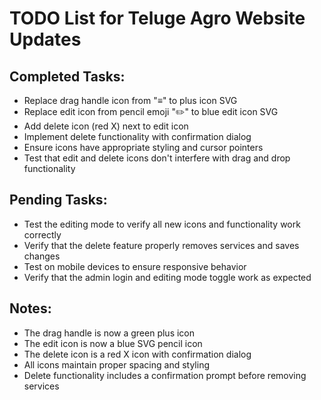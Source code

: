 # TODO List for Teluge Agro Website Updates

## Completed Tasks:
- Replace drag handle icon from "≡" to plus icon SVG
- Replace edit icon from pencil emoji "✏️" to blue edit icon SVG
- Add delete icon (red X) next to edit icon
- Implement delete functionality with confirmation dialog
- Ensure icons have appropriate styling and cursor pointers
- Test that edit and delete icons don't interfere with drag and drop functionality

## Pending Tasks:
- Test the editing mode to verify all new icons and functionality work correctly
- Verify that the delete feature properly removes services and saves changes
- Test on mobile devices to ensure responsive behavior
- Verify that the admin login and editing mode toggle work as expected

## Notes:
- The drag handle is now a green plus icon
- The edit icon is now a blue SVG pencil icon
- The delete icon is a red X icon with confirmation dialog
- All icons maintain proper spacing and styling
- Delete functionality includes a confirmation prompt before removing services
